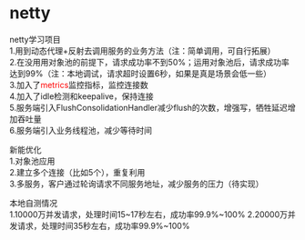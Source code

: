 # netty
netty学习项目<br/>
1.用到动态代理+反射去调用服务的业务方法（注：简单调用，可自行拓展）<br/>
2.在没用用对象池的前提下，请求成功率不到50%；运用对象池后，请求成功率达到99%（注：本地调试，请求超时设置6秒，如果是真是场景会低一些）<br/>
3.加入了<span style="color:red">metrics</span>监控指标，监控连接数<br/>
4.加入了idle检测和keepalive，保持连接<br/>
5.服务端引入FlushConsolidationHandler减少flush的次数，增强写，牺牲延迟增加吞吐量<br/>
6.服务端引入业务线程池，减少等待时间<br/>

新能优化<br/>
1.对象池应用<br/>
2.建立多个连接（比如5个），重复利用<br/>
3.多服务，客户通过轮询请求不同服务地址，减少服务的压力（待实现）<br/>

本地自测情况<br/>
1.10000万并发请求，处理时间15~17秒左右，成功率99.9%~100%
2.20000万并发请求，处理时间35秒左右，成功率99.9%~100%

